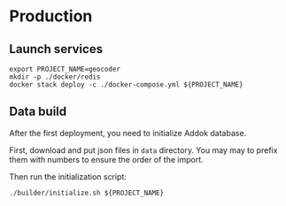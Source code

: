 
# Production

## Launch services
```
export PROJECT_NAME=geocoder
mkdir -p ./docker/redis
docker stack deploy -c ./docker-compose.yml ${PROJECT_NAME}
```

## Data build

After the first deployment, you need to initialize Addok database.

First, download and put json files in `data` directory. You may may to prefix them with numbers to ensure the order of the import.

Then run the initialization script:

```
./builder/initialize.sh ${PROJECT_NAME}
```
